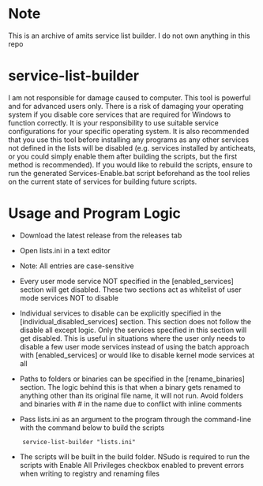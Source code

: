 # Note
This is an archive of amits service list builder. I do not own anything in this repo

# service-list-builder

I am not responsible for damage caused to computer. This tool is powerful and for advanced users only. There is a risk of damaging your operating system if you disable core services that are required for Windows to function correctly. It is your responsibility to use suitable service configurations for your specific operating system. It is also recommended that you use this tool before installing any programs as any other services not defined in the lists will be disabled (e.g. services installed by anticheats, or you could simply enable them after building the scripts, but the first method is recommended). If you would like to rebuild the scripts, ensure to run the generated Services-Enable.bat script beforehand as the tool relies on the current state of services for building future scripts.

# Usage and Program Logic

-    Download the latest release from the releases tab

-    Open lists.ini in a text editor

   - Note: All entries are case-sensitive

   - Every user mode service NOT specified in the [enabled_services] section will get disabled. These two sections act as whitelist of user mode services NOT to disable

   - Individual services to disable can be explicitly specified in the [individual_disabled_services] section. This section does not follow the disable all except logic. Only the services specified in this section will get disabled. This is useful in situations where the user only needs to disable a few user mode services instead of using the batch approach with          [enabled_services] or would like to disable kernel mode services at all

   - Paths to folders or binaries can be specified in the [rename_binaries] section. The logic behind this is that when a binary gets renamed to anything other than its original file name, it will not run. Avoid folders and binaries with # in the name due to conflict with inline comments

   - Pass lists.ini as an argument to the program through the command-line with the command below to build the scripts
```
    service-list-builder "lists.ini"
```
   - The scripts will be built in the build folder. NSudo is required to run the scripts with Enable All Privileges checkbox enabled to prevent errors when writing to registry and renaming files
